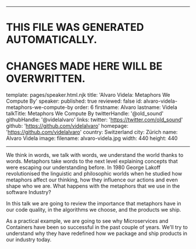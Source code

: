 ----

# THIS FILE WAS GENERATED AUTOMATICALLY.
# CHANGES MADE HERE WILL BE OVERWRITTEN.

template: pages/speaker.html.njk
title: 'Alvaro Videla: Metaphors We Compute By'
speaker:
  published: true
  reviewed: false
  id: alvaro-videla-metaphors-we-compute-by
  order: 6
  firstname: Alvaro
  lastname: Videla
  talkTitle: Metaphors We Compute By
  twitterHandle: '@old_sound'
  githubHandle: '@videlalvaro'
  links:
    twitter: 'https://twitter.com/old_sound'
    github: 'https://github.com/videlalvaro'
    homepage: 'https://github.com/videlalvaro'
  country: Switzerland
  city: Zürich
  name: Alvaro Videla
  image:
    filename: alvaro-videla.jpg
    width: 440
    height: 440

----

We think in words, we talk with words, we understand the world thanks to words.
Metaphors take words to the next level explaining concepts that were escaping
our understanding before. In 1980 George Lakoff revolutionised the linguistic
and philosophic worlds when he studied how metaphors affect our thinking, how
they influence our actions and even shape who we are. What happens with the
metaphors that we use in the software Industry?

In this talk we are going to review the importance that metaphors have in our
code quality, in the algorithms we choose, and the products we ship.

As a practical example, we are going to see why Microservices and Containers
have been so successful in the past couple of years. We'll try to understand
why they have redefined how we package and ship products in our industry today.